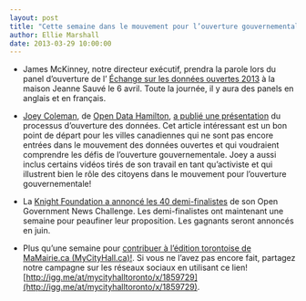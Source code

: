 ```yaml
---
layout: post
title: "Cette semaine dans le mouvement pour l’ouverture gouvernementale..."
author: Ellie Marshall
date: 2013-03-29 10:00:00
---
```

- James McKinney, notre directeur exécutif, prendra la parole lors du panel d’ouverture de l’ 
 [Échange sur les données ouvertes 2013](http://odx13.com/) à la maison Jeanne Sauvé le 6 avril. Toute la journée, il y aura des panels en anglais et en français.

- [Joey Coleman](http://joeycoleman.ca/), de [Open Data Hamilton](http://openhamilton.ca/), [a publié une présentation](http://www.raisethehammer.org/article/1812/open_data_in_hamilton:_are_we_getting_there) du processus d’ouverture des données. Cet article intéressant est un bon point de départ pour les villes canadiennes qui ne sont pas encore entrées dans le mouvement des données ouvertes et qui voudraient comprendre les défis de l’ouverture gouvernementale. Joey a aussi inclus certains vidéos tirés de son travail en tant qu’activiste et qui illustrent bien le rôle des citoyens dans le mouvement pour l’ouverture gouvernementale!

- La [Knight Foundation a annoncé les 40 demi-finalistes](https://www.newschallenge.org/open/open-government/refinement/) de son Open Government News Challenge. Les demi-finalistes ont maintenant une semaine pour peaufiner leur proposition. Les gagnants seront annoncés en juin.
- Plus qu’une semaine pour [contribuer à l’édition torontoise de MaMairie.ca (MyCityHall.ca)!](http://www.indiegogo.com/projects/mycityhall-ca-toronto/x/1859729). Si vous ne l’avez pas encore fait, partagez notre campagne sur les réseaux sociaux en utilisant ce lien! 
[http://igg.me/at/mycityhalltoronto/x/1859729](http://igg.me/at/mycityhalltoronto/x/1859729). 

